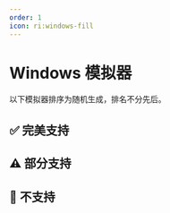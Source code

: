 ```yaml
---
order: 1
icon: ri:windows-fill
---
```


# Windows 模拟器

以下模拟器排序为随机生成，排名不分先后。

<script setup>
import MarkdownIt from 'markdown-it'
import MarkdownItAnchor from 'markdown-it-anchor'

const shuffleArray = (array) => {
    for (let i = array.length - 1; i > 0; i--) {
        const j = Math.floor(Math.random() * (i + 1));
        [array[i], array[j]] = [array[j], array[i]];
    }
    return array;
}

const fullySupport = shuffleArray([
    {
        name: '蓝叠模拟器 5',
        link: 'https://www.bluestacks.cn/',
        note: '完美支持。需要在模拟器 `设置` - `引擎设置` 中打开 `允许ADB连接`。',
    },
    {
        name: '蓝叠模拟器 5 国际版',
        link: 'https://www.bluestacks.com/tw/index.html',
        note: '完美支持，需要在模拟器 `设定` - `进阶` 中打开 `Android调试桥`。已知兼容 Hyper-V。\n\n- 推荐下载 [离线安装包](https://support.bluestacks.com/hc/zh-tw/articles/4402611273485-BlueStacks-5-%E9%9B%A2%E7%B7%9A%E5%AE%89%E8%A3%9D%E7%A8%8B%E5%BC%8F)，避免缓慢和捆绑安装；推荐安装 [Android 11](https://support.bluestacks.com/hc/zh-tw/articles/4402611273485-BlueStacks-5-%E9%9B%A2%E7%B7%9A%E5%AE%89%E8%A3%9D%E7%A8%8B%E5%BC%8F#:~:text=%E5%AE%89%E8%A3%9D%20BlueStacks%205%20%E7%9A%84%20Android%2011) 版本；卸载请使用官方提供的 [卸载工具](https://support.bluestacks.com/hc/zh-tw/articles/360057724751-%E5%A6%82%E4%BD%95%E5%BE%9E%E6%82%A8%E7%9A%84%E9%9B%BB%E8%85%A6%E4%B8%8A%E5%AE%8C%E5%85%A8%E7%A7%BB%E9%99%A4-BlueStacks-5-BlueStacks-X-%E5%92%8C-BlueStacks-%E6%9C%8D%E5%8B%99) 以清除残留。\n- 若 ADB 端口号不断的无规律变动，每次启动都不相同，可能是因为您的电脑开启了 [Hyper-V](https://support.bluestacks.com/hc/zh-tw/articles/4415238471053-BlueStacks-5-%E6%94%AF%E6%8F%B4-Hyper-V-%E7%9A%84-Windows-10-%E5%92%8C-11-%E4%B8%8A%E7%9A%84%E9%9B%BB%E8%85%A6%E8%A6%8F%E6%A0%BC%E9%9C%80%E6%B1%82)。MAA 现在会尝试自动读取蓝叠模拟器配置文件内的端口号，若该功能失效/你有多开需求/安装了多个模拟器核心，请参考 [连接设置](../connection.html#蓝叠模拟器-hyper-v-每次启动端口号都不一样) 做出修改。由于 Hyper-V 以管理员身份运行，如自动关闭模拟器、自动检测连接等不涉及 ADB 的操作同样需要以管理员身份运行 MAA。',
    },
    {
        name: 'MuMu 模拟器 12',
        link: 'https://mumu.163.com/',
        note: '完美支持，且额外支持[截图增强模式](../connection.html#mumu-截图增强模式)。已知兼容 Hyper-V。\n\n- “完成后退出模拟器”功能可能偶现异常，如果遇到请向 MuMu 官方反馈。\n- 3.5.4 ~ 3.5.7 版本 MuMu 12 的“后台保活”功能会导致截图失败，推荐使用 3.5.7 之后的版本；若您正在使用 3.5.4 ~ 3.5.7 版本的 MuMu 12，请关闭 MuMu 12 设置 - 其他 中的“后台挂机时保活运行”（详见[官方公告](https://mumu.163.com/help/20230802/35047_1102450.html)）。',
    },
    {
        name: '雷电模拟器',
        link: 'https://www.ldmnq.com/',
        note: '完美支持，且额外支持[截图增强模式](../connection.html#雷电截图增强模式)。已知兼容 Hyper-V。\n\n- 雷电 9 推荐使用 9.0.57 及以上版本；雷电 5 推荐使用 5.0.67 及以上版本；\n- 低于上述版本则需要在 `设置` - `连接设置` 中运行 `强制替换 ADB`，才能使用 Minitouch, MaaTouch 等高效的触控模式；',
    },
    {
        name: '夜神模拟器',
        link: 'https://www.yeshen.com/',
        note: '完美支持，但测试较少。已知兼容 Hyper-V。',
    },
    {
        name: '逍遥模拟器',
        link: 'https://www.xyaz.cn/',
        note: '完美支持，但测试较少。',
    },
]);

const partiallySupport = shuffleArray([
    {
        name: 'MuMu 模拟器 6',
        link: 'https://mumu.163.com/update/win/',
        note: '自 MAA v5.1.0 起放弃支持，网易已在 2023.8.15 停止维护。\n\n- 不再支持自动检测连接，需使用通用连接配置，并手动配置 ADB 路径和连接地址。\n- 需要在 `设置` - `连接设置` 中运行 `强制替换 ADB`，才能使用 Minitouch, MaaTouch 等高效的触控模式。\n- 需要使用管理员权限运行 MAA 才能使用“完成后退出模拟器”相关功能。\n- 不支持使用 MuMu 6 默认的几个奇葩分辨率，需要改成 `1280x720`，`1920x1080`，`2560x1440` 等 16:9 比例。\n- MuMu 6 多开使用的是同一个 ADB 端口，所以无法支持多开的 MuMu 6。',
    },
    {
        name: '适用于 Android™️ 的 Windows 子系统',
        link: 'https://docs.microsoft.com/zh-cn/windows/android/wsa/',
        note: '自 MAA v5.2.0 起放弃支持，微软将在 2025.3.5 停止维护。\n\n- 需要使用 [自定义连接](../connection.html) 的方式来连接。\n- WSA 2204 或更高版本（版本号在子系统设置的 `关于` 页面中），连接配置选择 `通用配置`。\n- WSA 2203 或更老版本（版本号在子系统设置页面的上方），连接配置选择 `WSA 旧版本`。\n- 由于本软件仅对 720p 以上 `16:9` 分辨率支持较好，所以请手动拖动窗口大小，尽量贴近 16:9 比例。（如果你的显示器是 16:9 的，可以直接按 `F11` 全屏）。\n- 任务运行过程中请尽量保证明日方舟在前台且无其他安卓应用同时在前台运行，否则可能导致游戏暂停运行或任务识别错误。\n- WSA 的截图经常莫名其妙截出来一个白屏，导致识别异常，还是不推荐使用。',
    },
    {
        name: 'AVD',
        link: 'https://developer.android.com/studio/run/managing-avds',
        note: '理论支持。\n\n- 从 Android 10 开始，Minitouch 在 SELinux 为 `Enforcing` 模式时不再可用，请切换至其他触控模式，或将 SELinux **临时**切换为 `Permissive` 模式。\n- AVD 是为调试而生的，更建议使用其他为游戏而设计的模拟器。',
    },
    {
        name: 'Google Play 游戏（开发者）',
        link: 'https://developer.android.com/games/playgames/emulator?hl=zh-cn',
        note: '理论支持。必须开启 Hyper-V，且必须登录谷歌账户。\n\n- 需要使用 [自定义连接](../connection.html) 的方式来连接，ADB 端口为 `6520`。\n- 由于 Android 10 及更新版本的 SELinux 策略，Minitouch 无法正常工作，请切换到其他触控模式。\n- 每次启动模拟器后的首次连接都会失败，需勾选 `连接失败后尝试关闭并重启ADB进程`。',
    },
]);

const notSupport = shuffleArray([
    {
        name: 'MuMu 手游助手（星云引擎）',
        note: '不支持，未开放 ADB 端口。',
    },
    {
        name: '腾讯手游助手',
        note: '不支持，未开放 ADB 端口。',
    },
    {
        name: 'Google Play 游戏',
        link: 'https://play.google.com/googleplaygames',
        note: '不支持，[玩家客户端](https://developer.android.com/games/playgames/pg-emulator?hl=zh-cn#installing-game-consumer)未开放 ADB 端口。',
    },
]);

const md = new MarkdownIt();
md.use(MarkdownItAnchor);

const fullySupportHtml = md.render(fullySupport.map(simulator => `
### ✅ ${simulator.link ? `[${simulator.name}](${simulator.link})` : simulator.name}
${simulator.note}
`).join(''));
const partiallySupportHtml = md.render(partiallySupport.map(simulator => `
### ⚠️ ${simulator.link ? `[${simulator.name}](${simulator.link})` : simulator.name}
${simulator.note}
`).join(''));
const notSupportHtml = md.render(notSupport.map(simulator => `
### 🚫 ${simulator.link ? `[${simulator.name}](${simulator.link})` : simulator.name}
${simulator.note}
`).join(''));
</script>

## ✅ 完美支持

<ClientOnly><div v-html="fullySupportHtml"></div></ClientOnly>

## ⚠️ 部分支持

<ClientOnly><div v-html="partiallySupportHtml"></div></ClientOnly>

## 🚫 不支持

<ClientOnly><div v-html="notSupportHtml"></div></ClientOnly>
